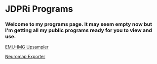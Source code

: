 # JDPRi Programs
### Welcome to my programs page. It may seem empty now but I'm getting all my public programs ready for you to view and use.

[EMU-IMG Upsampler](Programs/EMG-IMU_Upsampler.html)

[Neuromap Exporter](Programs\NeuroMap_Exporter\Neuromap_Exporter.html)